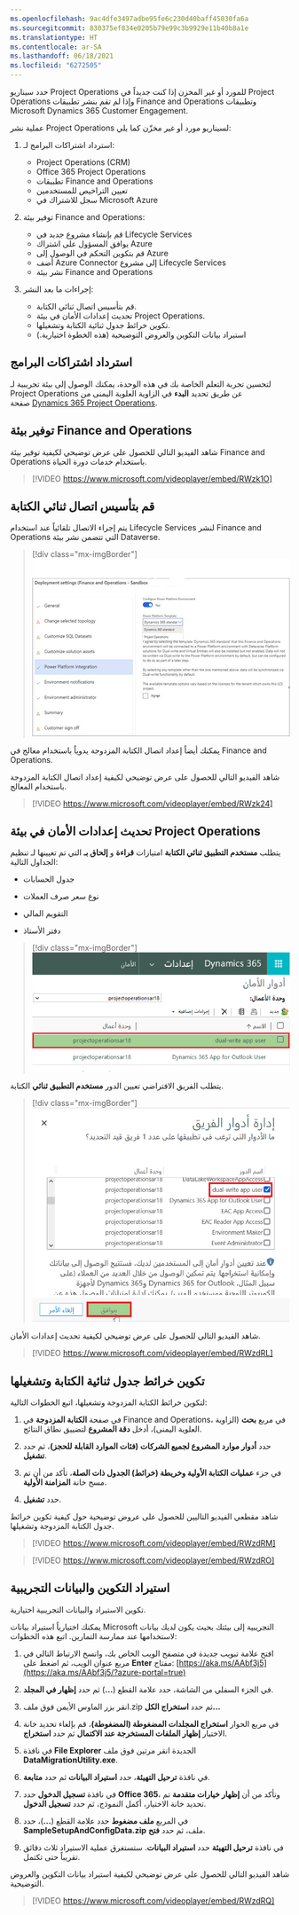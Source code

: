 ```yaml
---
ms.openlocfilehash: 9ac4dfe3497adbe95fe6c230d40baff45030fa6a
ms.sourcegitcommit: 830375ef834e0205b79e99c3b9929e11b40b8a1e
ms.translationtype: HT
ms.contentlocale: ar-SA
ms.lasthandoff: 06/18/2021
ms.locfileid: "6272505"
---
```

حدد سيناريو Project Operations للمورد أو غير المخزن إذا كنت جديداً في Project Operations وإذا لم تقم بنشر تطبيقات Finance and Operations وتطبيقات Microsoft Dynamics 365 Customer Engagement.

عملية نشر Project Operations لسيناريو مورد أو غير مخزّن كما يلي:

1. استرداد اشتراكات البرامج لـ:

    - Project Operations‏ (CRM)
    - Office 365 Project Operations
    - تطبيقات Finance and Operations
    - تعيين التراخيص للمستخدمين
    - سجل للاشتراك في Microsoft Azure

1. توفير بيئة Finance and Operations:

    - قم بإنشاء مشروع جديد في Lifecycle Services
    - يوافق المسؤول على اشتراك Azure
    - قم بتكوين التحكم في الوصول إلى Azure
    - أضف Azure Connector إلى مشروع Lifecycle Services
    - نشر بيئة Finance and Operations
     
1. إجراءات ما بعد النشر:
    - قم بتأسيس اتصال ثنائي الكتابة.
    - تحديث إعدادات الأمان في بيئة Project Operations.
    - تكوين خرائط جدول ثنائية الكتابة وتشغيلها.
    - استيراد بيانات التكوين والعروض التوضيحية (هذه الخطوة اختيارية.)

## <a name="redeem-software-subscriptions"></a>استرداد اشتراكات البرامج

لتحسين تجربة التعلم الخاصة بك في هذه الوحدة، يمكنك الوصول إلى بيئة تجريبية لـ Project Operations عن طريق تحديد **البدء** في الزاوية العلوية اليمنى من صفحة [Dynamics 365 Project Operations](https://dynamics.microsoft.com/project-operations/overview/?azure-portal=true).

## <a name="provision-a-finance-and-operations-environment"></a>توفير بيئة Finance and Operations

شاهد الفيديو التالي للحصول على عرض توضيحي لكيفية توفير بيئة Finance and Operations باستخدام خدمات دورة الحياة.

> [!VIDEO https://www.microsoft.com/videoplayer/embed/RWzk1O]

## <a name="establish-a-dual-write-connection"></a>قم بتأسيس اتصال ثنائي الكتابة

يتم إجراء الاتصال تلقائياً عند استخدام Lifecycle Services لنشر Finance and Operations التي تتضمن نشر بيئة Dataverse.

> [!div class="mx-imgBorder"]
> [![لقطة شاشة لإعدادات النشر (Finance and Operations) وضع الحماية Power Platform مع تعيين القالب على معيار Dynamics 365.](../media/power-platform-integration-ss.png)](../media/power-platform-integration-ss.png#lightbox)

يمكنك أيضاً إعداد اتصال الكتابة المزدوجة يدوياً باستخدام معالج في Finance and Operations.

شاهد الفيديو التالي للحصول على عرض توضيحي لكيفية إعداد اتصال الكتابة المزدوجة باستخدام المعالج.

> [!VIDEO https://www.microsoft.com/videoplayer/embed/RWzk24]

## <a name="update-security-settings-on-the-project-operations-environment"></a>تحديث إعدادات الأمان في بيئة Project Operations

يتطلب **مستخدم التطبيق ثنائي الكتابة** امتيازات **قراءة** و **إلحاق بـ** التي تم تعيينها لـ تنظيم الجداول التالية:

- جدول الحسابات

- نوع سعر صرف العملات

- التقويم المالي

- دفتر الأستاذ

> [!div class="mx-imgBorder"]
> [![لقطة شاشة لصفحة Dynamics 365 Security Roles مع تحديد مستخدم تطبيق الكتابة المزدوجة.](../media/security-roles-ss.png)](../media/security-roles-ss.png#lightbox)

يتطلب الفريق الافتراضي تعيين الدور **مستخدم التطبيق ثنائي** الكتابة.

> [!div class="mx-imgBorder"]
> [![لقطة شاشة لمربع حوار إدارة أدوار الفريق مع تحديد مستخدم تطبيق الكتابة المزدوجة.](../media/manage-team-roles-ss.png)](../media/manage-team-roles-ss.png#lightbox)

شاهد الفيديو التالي للحصول على عرض توضيحي لكيفية تحديث إعدادات الأمان.

> [!VIDEO https://www.microsoft.com/videoplayer/embed/RWzdRL]

## <a name="configure-and-run-dual-write-table-maps"></a>تكوين خرائط جدول ثنائية الكتابة وتشغيلها

لتكوين خرائط الكتابة المزدوجة وتشغيلها، اتبع الخطوات التالية:

1. في صفحة **الكتابة المزدوجة** في Finance and Operations، في مربع **بحث** (الزاوية العلوية اليمنى)، أدخل **دقة المشروع** لتضييق نطاق النتائج.

1. حدد **أدوار موارد المشروع لجميع الشركات (فئات الموارد القابلة للحجز)**، ثم حدد **تشغيل**.

1. في جزء **عمليات الكتابة الأولية وخريطة (خرائط) الجدول ذات الصلة**، تأكد من أن تم مسح خانة **المزامنة الأولية**.

1. حدد **تشغيل**.

شاهد مقطعي الفيديو التاليين للحصول على عروض توضيحية حول كيفية تكوين خرائط جدول الكتابة المزدوجة وتشغيلها.

> [!VIDEO https://www.microsoft.com/videoplayer/embed/RWzdRM]

> [!VIDEO https://www.microsoft.com/videoplayer/embed/RWzdRO]

## <a name="import-configuration-and-demo-data"></a>استيراد التكوين والبيانات التجريبية

تكوين الاستيراد والبيانات التجريبية اختيارية.

يمكنك اختيارياً استيراد بيانات Microsoft التجريبية إلى بيئتك بحيث يكون لديك بيانات لاستخدامها عند ممارسة التمارين. اتبع هذه الخطوات:

1. افتح علامة تبويب جديدة في متصفح الويب الخاص بك، وانسخ الارتباط التالي في مربع عنوان الويب، ثم اضغط على **Enter** مفتاح: [https://aka.ms/AAbf3j5](https://aka.ms/AAbf3j5/?azure-portal=true)

1. في الجزء السفلي من الشاشة، حدد علامة القطع (**...**) ثم حدد **إظهار في المجلد**.

1. انقر بزر الماوس الأيمن فوق ملف.zip ثم حدد **استخراج الكل...**

1. في مربع الحوار **استخراج المجلدات المضغوطة (المضغوطة)**، قم بإلغاء تحديد خانة الاختيار **إظهار الملفات المستخرجة عند الاكتمال** ثم حدد **استخراج**.

1. في نافذة **File Explorer** الجديدة انقر مرتين فوق ملف **DataMigrationUtility.exe**.

1. في نافذة **ترحيل التهيئة**، حدد **استيراد البيانات** ثم حدد **متابعة**.

1. في نافذة **تسجيل الدخول** حدد **Office 365**، وتأكد من أن **إظهار خيارات متقدمة** تم تحديد خانة الاختيار، أكمل النموذج، ثم حدد **تسجيل الدخول**.

1. في المربع **ملف مضغوط** حدد علامة القطع (**...**)، حدد **SampleSetupAndConfigData.zip** ملف، ثم حدد **فتح**.

1. في نافذة **ترحيل التهيئة** حدد **استيراد البيانات**. ستستغرق عملية الاستيراد ثلاث دقائق تقريباً حتى تكتمل.

شاهد الفيديو التالي للحصول على عرض توضيحي لكيفية استيراد بيانات التكوين والعروض التوضيحية.

> [!VIDEO https://www.microsoft.com/videoplayer/embed/RWzdRQ]
